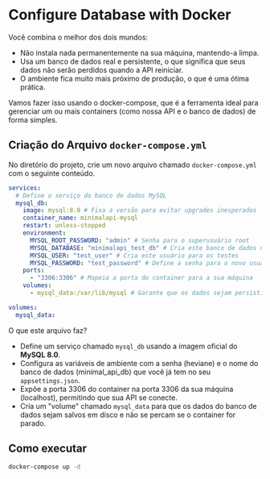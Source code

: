# Configure Database with Docker

Você combina o melhor dos dois mundos:

- Não instala nada permanentemente na sua máquina, mantendo-a limpa.
- Usa um banco de dados real e persistente, o que significa que seus dados não serão perdidos quando a API reiniciar.
- O ambiente fica muito mais próximo de produção, o que é uma ótima prática.

Vamos fazer isso usando o docker-compose, que é a ferramenta ideal para gerenciar um ou mais containers (como nossa API e o banco de dados) de forma simples.

## Criação do Arquivo `docker-compose.yml`

No diretório do projeto, crie um novo arquivo chamado `docker-compose.yml` com o seguinte conteúdo.

```yml
services:
  # Define o serviço do banco de dados MySQL
  mysql_db:
    image: mysql:8.0 # Fixa a versão para evitar upgrades inesperados
    container_name: minimalapi-mysql
    restart: unless-stopped
    environment:
      MYSQL_ROOT_PASSWORD: "admin" # Senha para o superusuário root
      MYSQL_DATABASE: "minimalapi_test_db" # Cria este banco de dados na inicialização
      MYSQL_USER: "test_user" # Cria este usuário para os testes
      MYSQL_PASSWORD: "test_password" # Define a senha para o novo usuário
    ports:
      - "3306:3306" # Mapeia a porta do container para a sua máquina
    volumes:
      - mysql_data:/var/lib/mysql # Garante que os dados sejam persistidos

volumes:
  mysql_data:
```

O que este arquivo faz?

- Define um serviço chamado `mysql_db` usando a imagem oficial do **MySQL 8.0**.
- Configura as variáveis de ambiente com a senha (heviane) e o nome do banco de dados (minimal_api_db) que você já tem no seu `appsettings.json`.
- Expõe a porta 3306 do container na porta 3306 da sua máquina (localhost), permitindo que sua API se conecte.
- Cria um "volume" chamado `mysql_data` para que os dados do banco de dados sejam salvos em disco e não se percam se o container for parado.

## Como executar

```bash
docker-compose up -d
```
